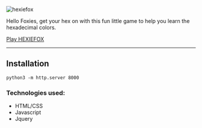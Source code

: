 
![hexiefox](https://user-images.githubusercontent.com/13789291/28230455-bd958380-68ac-11e7-8426-dd1a973c33ba.png)

Hello Foxies, get your hex on with this fun little game to help you learn the hexadecimal colors. 

[Play HEXIEFOX](https://hexiefox.rondawylie.com)

<hr>

## Installation

``` python3 -m http.server 8000 ```

### Technologies used:
* HTML/CSS
* Javascript
* Jquery



